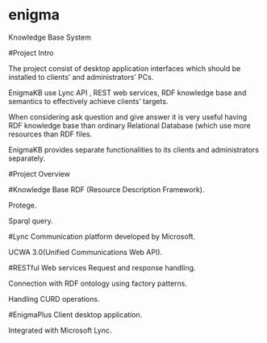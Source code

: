# enigma
Knowledge Base System

#Project Intro

The project consist of desktop application interfaces which should be installed to clients’ and administrators’ PCs. 

EnigmaKB use Lync API , REST web services, RDF  knowledge base and semantics to effectively achieve clients’ targets. 

When considering ask question and give answer it is very useful having RDF knowledge base than ordinary Relational Database (which use more resources than RDF files.

EnigmaKB provides separate functionalities to its clients and administrators separately.

#Project Overview

#Knowledge Base
RDF (Resource Description Framework).

Protege.

Sparql query.

#Lync
Communication platform developed by Microsoft.

UCWA 3.0(Unified Communications Web API).

#RESTful Web services
Request and response handling.

Connection with RDF ontology using factory patterns.

Handling CURD operations.

#EnigmaPlus
Client desktop application.

Integrated with Microsoft Lync.


